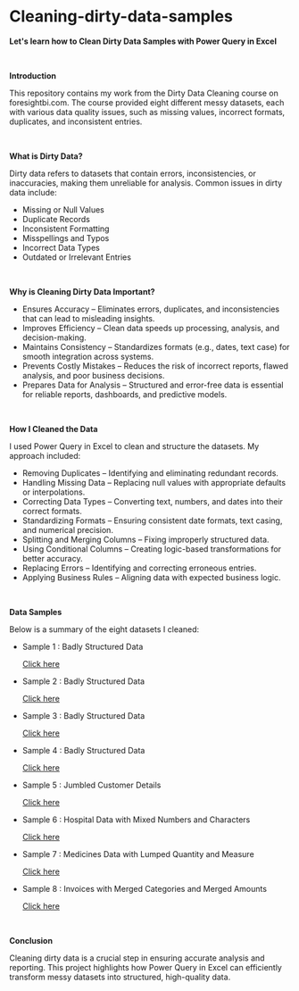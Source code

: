 # Cleaning-dirty-data-samples

**Let's learn how to Clean Dirty Data Samples with Power Query in Excel**


<br> 

**Introduction** 

This repository contains my work from the Dirty Data Cleaning course on foresightbi.com. The course provided eight different messy datasets, each with various data quality issues, such as missing values, incorrect formats, duplicates, and inconsistent entries.

<br> 

**What is Dirty Data?**

Dirty data refers to datasets that contain errors, inconsistencies, or inaccuracies, making them unreliable for analysis. Common issues in dirty data include:

* Missing or Null Values 
* Duplicate Records
* Inconsistent Formatting
* Misspellings and Typos
* Incorrect Data Types
* Outdated or Irrelevant Entries

<br> 

**Why is Cleaning Dirty Data Important?**

* Ensures Accuracy – Eliminates errors, duplicates, and inconsistencies that can lead to misleading insights.
* Improves Efficiency – Clean data speeds up processing, analysis, and decision-making.
* Maintains Consistency – Standardizes formats (e.g., dates, text case) for smooth integration across systems.
* Prevents Costly Mistakes – Reduces the risk of incorrect reports, flawed analysis, and poor business decisions.
* Prepares Data for Analysis – Structured and error-free data is essential for reliable reports, dashboards, and predictive models.

<br> 

**How I Cleaned the Data**

I used Power Query in Excel to clean and structure the datasets. My approach included:

* Removing Duplicates – Identifying and eliminating redundant records.
* Handling Missing Data – Replacing null values with appropriate defaults or interpolations.
* Correcting Data Types – Converting text, numbers, and dates into their correct formats.
* Standardizing Formats – Ensuring consistent date formats, text casing, and numerical precision.
* Splitting and Merging Columns – Fixing improperly structured data.
* Using Conditional Columns – Creating logic-based transformations for better accuracy.
* Replacing Errors – Identifying and correcting erroneous entries.
* Applying Business Rules – Aligning data with expected business logic.

<br> 

**Data Samples**

Below is a summary of the eight datasets I cleaned:

* Sample 1 : Badly Structured Data

  [Click here](https://github.com/ojalp26/Cleaning-dirty-data-samples/tree/main/Sample%201)

* Sample 2 : Badly Structured Data

  [Click here](https://github.com/ojalp26/Cleaning-dirty-data-samples/tree/main/Sample%202)

* Sample 3 : Badly Structured Data

  [Click here](https://github.com/ojalp26/Cleaning-dirty-data-samples/tree/main/Sample%203)

* Sample 4 : Badly Structured Data

  [Click here](https://github.com/ojalp26/Cleaning-dirty-data-samples/tree/main/Sample%204)

* Sample 5 : Jumbled Customer Details

   [Click here](https://github.com/ojalp26/Cleaning-dirty-data-samples/tree/main/Sample%205)

* Sample 6 : Hospital Data with Mixed Numbers and Characters

   [Click here](https://github.com/ojalp26/Cleaning-dirty-data-samples/tree/main/Sample%206)

* Sample 7 : Medicines Data with Lumped Quantity and Measure

   [Click here](https://github.com/ojalp26/Cleaning-dirty-data-samples/tree/main/Sample%207)

* Sample 8 : Invoices with Merged Categories and Merged Amounts

   [Click here](https://github.com/ojalp26/Cleaning-dirty-data-samples/tree/main/Sample%208)


<br> 

**Conclusion**

Cleaning dirty data is a crucial step in ensuring accurate analysis and reporting. This project highlights how Power Query in Excel can efficiently transform messy datasets into structured, high-quality data.
